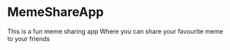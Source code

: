 # MemeShareApp
This is a fun meme sharing app Where you can share your favourite meme to your friends 

